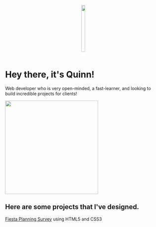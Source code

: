  <body>
  <header>
 <img align="middle" height="150px" width="15%" src="https://simg.nicepng.com/png/small/142-1423886_html5-css3-js-html-css-javascript.png">
  </header>
  <main>
    <h1>Hey there, it's Quinn!</h1>
      <p>Web developer who is very open-minded, a fast-learner, and looking to build incredible projects for clients!</p>
    <img height="300px"src="https://sdk.bitmoji.com/render/panel/20054902-102690400939_1-s5-v1.png?transparent=1&palette=1&scale=2">
    <h2>Here are some projects that I've designed.</h2>
    <p><a class="fiesta survey" href="https://83ecd1df-ceb3-4d55-a8bb-0ea34cbac19a-00-3itfoh81m4zy2.spock.replit.dev/">Fiesta Planning Survey</a> using HTML5 and CSS3</p>
   
   

  </main>
  
  </body>

